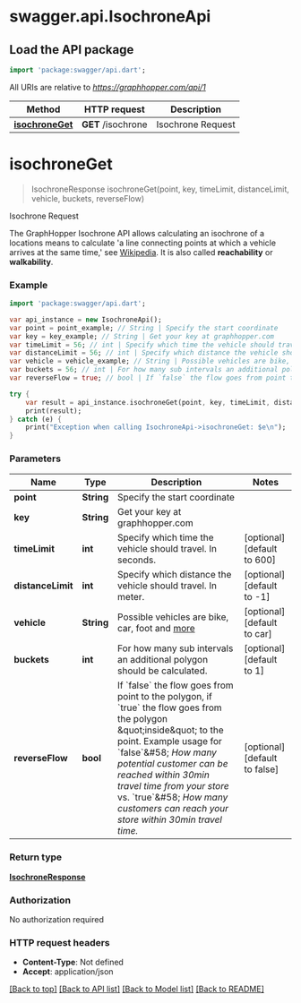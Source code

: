 # swagger.api.IsochroneApi

## Load the API package
```dart
import 'package:swagger/api.dart';
```

All URIs are relative to *https://graphhopper.com/api/1*

Method | HTTP request | Description
------------- | ------------- | -------------
[**isochroneGet**](IsochroneApi.md#isochroneGet) | **GET** /isochrone | Isochrone Request


# **isochroneGet**
> IsochroneResponse isochroneGet(point, key, timeLimit, distanceLimit, vehicle, buckets, reverseFlow)

Isochrone Request

The GraphHopper Isochrone API allows calculating an isochrone of a locations means to calculate 'a line connecting points at which a vehicle arrives at the same time,' see [Wikipedia](http://en.wikipedia.org/wiki/Isochrone_map). It is also called **reachability** or **walkability**. 

### Example 
```dart
import 'package:swagger/api.dart';

var api_instance = new IsochroneApi();
var point = point_example; // String | Specify the start coordinate
var key = key_example; // String | Get your key at graphhopper.com
var timeLimit = 56; // int | Specify which time the vehicle should travel. In seconds.
var distanceLimit = 56; // int | Specify which distance the vehicle should travel. In meter.
var vehicle = vehicle_example; // String | Possible vehicles are bike, car, foot and [more](https://graphhopper.com/api/1/docs/supported-vehicle-profiles/)
var buckets = 56; // int | For how many sub intervals an additional polygon should be calculated.
var reverseFlow = true; // bool | If `false` the flow goes from point to the polygon, if `true` the flow goes from the polygon \"inside\" to the point. Example usage for `false`&#58; *How many potential customer can be reached within 30min travel time from your store* vs. `true`&#58; *How many customers can reach your store within 30min travel time.*

try { 
    var result = api_instance.isochroneGet(point, key, timeLimit, distanceLimit, vehicle, buckets, reverseFlow);
    print(result);
} catch (e) {
    print("Exception when calling IsochroneApi->isochroneGet: $e\n");
}
```

### Parameters

Name | Type | Description  | Notes
------------- | ------------- | ------------- | -------------
 **point** | **String**| Specify the start coordinate | 
 **key** | **String**| Get your key at graphhopper.com | 
 **timeLimit** | **int**| Specify which time the vehicle should travel. In seconds. | [optional] [default to 600]
 **distanceLimit** | **int**| Specify which distance the vehicle should travel. In meter. | [optional] [default to -1]
 **vehicle** | **String**| Possible vehicles are bike, car, foot and [more](https://graphhopper.com/api/1/docs/supported-vehicle-profiles/) | [optional] [default to car]
 **buckets** | **int**| For how many sub intervals an additional polygon should be calculated. | [optional] [default to 1]
 **reverseFlow** | **bool**| If &#x60;false&#x60; the flow goes from point to the polygon, if &#x60;true&#x60; the flow goes from the polygon \&quot;inside\&quot; to the point. Example usage for &#x60;false&#x60;&amp;#58; *How many potential customer can be reached within 30min travel time from your store* vs. &#x60;true&#x60;&amp;#58; *How many customers can reach your store within 30min travel time.* | [optional] [default to false]

### Return type

[**IsochroneResponse**](IsochroneResponse.md)

### Authorization

No authorization required

### HTTP request headers

 - **Content-Type**: Not defined
 - **Accept**: application/json

[[Back to top]](#) [[Back to API list]](../README.md#documentation-for-api-endpoints) [[Back to Model list]](../README.md#documentation-for-models) [[Back to README]](../README.md)

